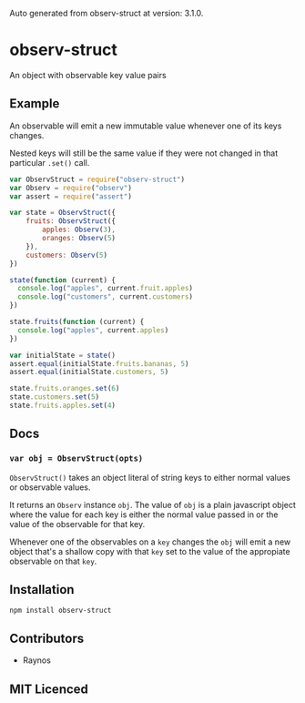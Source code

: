Auto generated from observ-struct at version: 3.1.0.

# observ-struct

<!--
    [![build status][1]][2]
    [![NPM version][3]][4]
    [![Coverage Status][5]][6]
    [![gemnasium Dependency Status][7]][8]
    [![Davis Dependency status][9]][10]
-->

<!-- [![browser support][11]][12] -->

An object with observable key value pairs

## Example

An observable will emit a new immutable value whenever one of
  its keys changes.

Nested keys will still be the same value if they were not changed
  in that particular `.set()` call.

```js
var ObservStruct = require("observ-struct")
var Observ = require("observ")
var assert = require("assert")

var state = ObservStruct({
    fruits: ObservStruct({
        apples: Observ(3),
        oranges: Observ(5)
    }),
    customers: Observ(5)
})

state(function (current) {
  console.log("apples", current.fruit.apples)
  console.log("customers", current.customers)
})

state.fruits(function (current) {
  console.log("apples", current.apples)
})

var initialState = state()
assert.equal(initialState.fruits.bananas, 5)
assert.equal(initialState.customers, 5)

state.fruits.oranges.set(6)
state.customers.set(5)
state.fruits.apples.set(4)
```

## Docs

### `var obj = ObservStruct(opts)`

`ObservStruct()` takes an object literal of string keys to either
  normal values or observable values.

It returns an `Observ` instance `obj`. The value of `obj` is 
  a plain javascript object where the value for each key is either
  the normal value passed in or the value of the observable for
  that key. 

Whenever one of the observables on a `key` changes the `obj` will
  emit a new object that's a shallow copy with that `key` set to
  the value of the appropiate observable on that `key`.

## Installation

`npm install observ-struct`

## Contributors

 - Raynos

## MIT Licenced

  [1]: https://secure.travis-ci.org/Raynos/observ-struct.png
  [2]: https://travis-ci.org/Raynos/observ-struct
  [3]: https://badge.fury.io/js/observ-struct.png
  [4]: https://badge.fury.io/js/observ-struct
  [5]: https://coveralls.io/repos/Raynos/observ-struct/badge.png
  [6]: https://coveralls.io/r/Raynos/observ-struct
  [7]: https://gemnasium.com/Raynos/observ-struct.png
  [8]: https://gemnasium.com/Raynos/observ-struct
  [9]: https://david-dm.org/Raynos/observ-struct.png
  [10]: https://david-dm.org/Raynos/observ-struct
  [11]: https://ci.testling.com/Raynos/observ-struct.png
  [12]: https://ci.testling.com/Raynos/observ-struct

